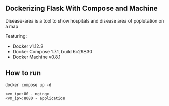 ## Dockerizing Flask With Compose and Machine

Disease-area is a tool to show hospitals and disease area of poplutation on a map

Featuring:

- Docker v1.12.2
- Docker Compose 1.7.1, build 6c29830 
- Docker Machine v0.8.1 

## How to run


```
docker compose up -d
```

```
<vm_ip>:80 - ngingx 
<vm_ip>:8080 - application
```